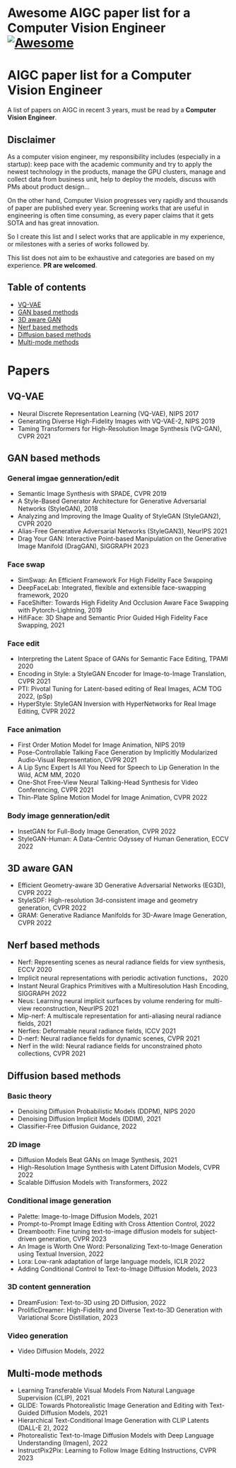 # Awesome AIGC paper list for a Computer Vision Engineer [![Awesome](https://cdn.rawgit.com/sindresorhus/awesome/d7305f38d29fed78fa85652e3a63e154dd8e8829/media/badge.svg)](https://github.com/sindresorhus/awesome)
# AIGC paper list for a Computer Vision Engineer
A list of papers on AIGC in recent 3 years, must be read by a __Computer Vision Engineer__.

## Disclaimer
As a computer vision engineer, my responsibility includes (especially in a startup): keep pace with the academic community and try to apply the newest technology in the products, manage the GPU clusters, manage and collect data from business unit, help to deploy the models, discuss with PMs about product design...

On the other hand, Computer Vision progresses very rapidly and thousands of paper are published every year. Screening works that are useful in engineering is often time consuming, as every paper claims that it gets SOTA and has great innovation.

So I create this list and I select works that are applicable in my experience, or milestones with a series of works followed by.

This list does not aim to be exhaustive and categories are based on my experience. __PR are welcomed__.


## Table of contents
- [VQ-VAE](#VQ-VAE) 
- [GAN based methods](#GAN-based-methods) 
- [3D aware GAN](#3D-aware-GAN) 
- [Nerf based methods](#Nerf-based-methods) 
- [Diffusion based methods](#Diffusion-based-methods)
- [Multi-mode methods](#Multi-mode-methods)


# Papers
## VQ-VAE
* Neural Discrete Representation Learning (VQ-VAE), NIPS 2017
* Generating Diverse High-Fidelity Images with VQ-VAE-2, NIPS 2019
* Taming Transformers for High-Resolution Image Synthesis (VQ-GAN), CVPR 2021

## GAN based methods
### General imgae genneration/edit
* Semantic Image Synthesis with SPADE, CVPR 2019
* A Style-Based Generator Architecture for Generative Adversarial Networks (StyleGAN), 2018
* Analyzing and Improving the Image Quality of StyleGAN (StyleGAN2), CVPR 2020
* Alias-Free Generative Adversarial Networks (StyleGAN3), NeurIPS 2021
* Drag Your GAN: Interactive Point-based Manipulation on the Generative Image Manifold (DragGAN), SIGGRAPH 2023

### Face swap
* SimSwap: An Efficient Framework For High Fidelity Face Swapping
* DeepFaceLab: Integrated, flexible and extensible face-swapping framework, 2020
* FaceShifter: Towards High Fidelity And Occlusion Aware Face Swapping with Pytorch-Lightning, 2019
* HifiFace: 3D Shape and Semantic Prior Guided High Fidelity Face Swapping, 2021

### Face edit
* Interpreting the Latent Space of GANs for Semantic Face Editing, TPAMI 2020
* Encoding in Style: a StyleGAN Encoder for Image-to-Image Translation, CVPR 2021
* PTI: Pivotal Tuning for Latent-based editing of Real Images, ACM TOG 2022, (pSp)
* HyperStyle: StyleGAN Inversion with HyperNetworks for Real Image Editing, CVPR 2022

### Face animation
* First Order Motion Model for Image Animation, NIPS 2019
* Pose-Controllable Talking Face Generation by Implicitly Modularized Audio-Visual Representation, CVPR 2021
* A Lip Sync Expert Is All You Need for Speech to Lip Generation In the Wild, ACM MM, 2020
* One-Shot Free-View Neural Talking-Head Synthesis for Video Conferencing, CVPR 2021
* Thin-Plate Spline Motion Model for Image Animation, CVPR 2022

### Body image genneration/edit
* InsetGAN for Full-Body Image Generation, CVPR 2022
* StyleGAN-Human: A Data-Centric Odyssey of Human Generation, ECCV 2022

## 3D aware GAN
* Efficient Geometry-aware 3D Generative Adversarial Networks (EG3D), CVPR 2022
* StyleSDF: High-resolution 3d-consistent image and geometry generation, CVPR 2022
* GRAM: Generative Radiance Manifolds for 3D-Aware Image Generation, CVPR 2022

## Nerf based methods
* Nerf: Representing scenes as neural radiance fields for view synthesis, ECCV 2020
* Implicit neural representations with periodic activation functions， 2020
* Instant Neural Graphics Primitives with a Multiresolution Hash Encoding, SIGGRAPH 2022
* Neus: Learning neural implicit surfaces by volume rendering for multi-view reconstruction, NeurIPS 2021
* Mip-nerf: A multiscale representation for anti-aliasing neural radiance fields, 2021
* Nerfies: Deformable neural radiance fields, ICCV 2021
* D-nerf: Neural radiance fields for dynamic scenes, CVPR 2021
* Nerf in the wild: Neural radiance fields for unconstrained photo collections, CVPR 2021

## Diffusion based methods
### Basic theory
* Denoising Diffusion Probabilistic Models (DDPM), NIPS 2020
* Denoising Diffusion Implicit Models (DDIM), 2021
* Classifier-Free Diffusion Guidance, 2022

### 2D image
* Diffusion Models Beat GANs on Image Synthesis, 2021
* High-Resolution Image Synthesis with Latent Diffusion Models, CVPR 2022
* Scalable Diffusion Models with Transformers, 2022

### Conditional image generation
* Palette: Image-to-Image Diffusion Models, 2021
* Prompt-to-Prompt Image Editing with Cross Attention Control, 2022
* Dreambooth: Fine tuning text-to-image diffusion models for subject-driven generation, CVPR 2023
* An Image is Worth One Word: Personalizing Text-to-Image Generation using Textual Inversion, 2022
* Lora: Low-rank adaptation of large language models, ICLR 2022
* Adding Conditional Control to Text-to-Image Diffusion Models, 2023

### 3D content genneration
* DreamFusion: Text-to-3D using 2D Diffusion, 2022
* ProlificDreamer: High-Fidelity and Diverse Text-to-3D Generation with Variational Score Distillation, 2023

### Video generation
* Video Diffusion Models, 2022

## Multi-mode methods
* Learning Transferable Visual Models From Natural Language Supervision (CLIP), 2021
* GLIDE: Towards Photorealistic Image Generation and Editing with Text-Guided Diffusion Models, 2021
* Hierarchical Text-Conditional Image Generation with CLIP Latents (DALL-E 2), 2022
* Photorealistic Text-to-Image Diffusion Models with Deep Language Understanding (Imagen), 2022
* InstructPix2Pix: Learning to Follow Image Editing Instructions, CVPR 2023


